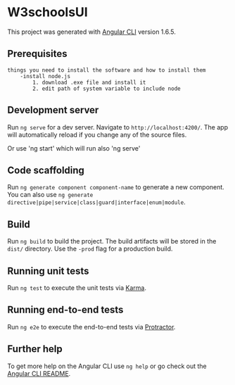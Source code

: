 # W3schoolsUI

This project was generated with [Angular CLI](https://github.com/angular/angular-cli) version 1.6.5.

## Prerequisites
    things you need to install the software and how to install them
        -install node.js
            1. download .exe file and install it
            2. edit path of system variable to include node

## Development server

Run `ng serve` for a dev server. Navigate to `http://localhost:4200/`. The app will automatically reload if you change any of the source files.

Or use 'ng start' which will run also 'ng serve'

## Code scaffolding

Run `ng generate component component-name` to generate a new component. You can also use `ng generate directive|pipe|service|class|guard|interface|enum|module`.

## Build

Run `ng build` to build the project. The build artifacts will be stored in the `dist/` directory. Use the `-prod` flag for a production build.

## Running unit tests

Run `ng test` to execute the unit tests via [Karma](https://karma-runner.github.io).

## Running end-to-end tests

Run `ng e2e` to execute the end-to-end tests via [Protractor](http://www.protractortest.org/).

## Further help

To get more help on the Angular CLI use `ng help` or go check out the [Angular CLI README](https://github.com/angular/angular-cli/blob/master/README.md).

